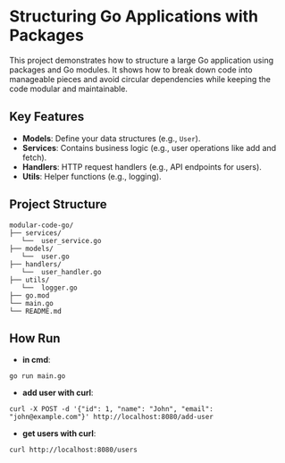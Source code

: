 # Structuring Go Applications with Packages

This project demonstrates how to structure a large Go application using packages and Go modules. It shows how to break down code into manageable pieces and avoid circular dependencies while keeping the code modular and maintainable.

## Key Features
- **Models**: Define your data structures (e.g., `User`).
- **Services**: Contains business logic (e.g., user operations like add and fetch).
- **Handlers**: HTTP request handlers (e.g., API endpoints for users).
- **Utils**: Helper functions (e.g., logging).

## Project Structure

 ```
modular-code-go/
├── services/   
    └──  user_service.go          
├── models/  
    └──  user.go            
├── handlers/   
    └──  user_handler.go            
├── utils/
    └──  logger.go           
├── go.mod               
└── main.go 
└── README.md              
```

## How Run

- **in cmd**:

 ```
go run main.go
 ```

- **add user with curl**:
 ```
curl -X POST -d '{"id": 1, "name": "John", "email": "john@example.com"}' http://localhost:8080/add-user
 ```

- **get users with curl**:
 ```
curl http://localhost:8080/users

 ```